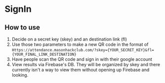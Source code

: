 # SignIn

## How to use

1. Decide on a secret key (skey) and an destination link (fl)
2. Use those two parameters to make a new QR code in the format of
`Https://attendance.masonhackclub.com/?skey={YOUR_SECRET_KEY}&fl={YOUR_FINAL_LINK_DESTINATION}`
3. Have people scan the QR code and sign in with their google account
4. View results via Firebase's DB. They will be organized by skey and there currently isn't a way to view them without opening up Firebase and looking. 
